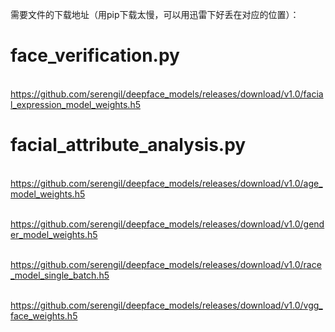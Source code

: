 需要文件的下载地址（用pip下载太慢，可以用迅雷下好丢在对应的位置）：

# face_verification.py

​        https://github.com/serengil/deepface_models/releases/download/v1.0/facial_expression_model_weights.h5

# facial_attribute_analysis.py

​	https://github.com/serengil/deepface_models/releases/download/v1.0/age_model_weights.h5

​	https://github.com/serengil/deepface_models/releases/download/v1.0/gender_model_weights.h5

​	https://github.com/serengil/deepface_models/releases/download/v1.0/race_model_single_batch.h5

​	https://github.com/serengil/deepface_models/releases/download/v1.0/vgg_face_weights.h5

